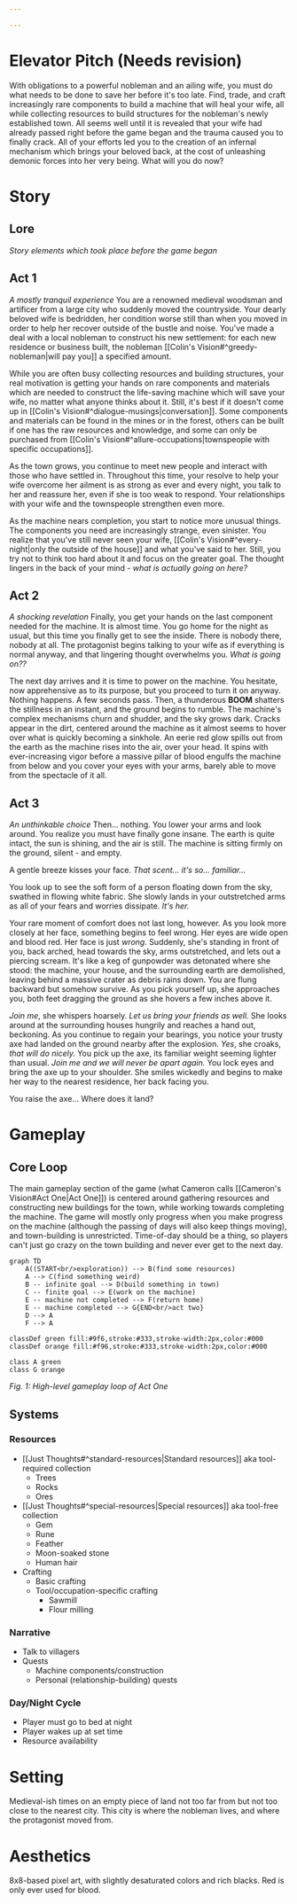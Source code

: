 ```yaml
---

---
```

# Elevator Pitch (Needs revision)
With obligations to a powerful nobleman and an ailing wife, you must do what needs to be done to save her before it's too late. Find, trade, and craft increasingly rare components to build a machine that will heal your wife, all while collecting resources to build structures for the nobleman's newly established town. All seems well until it is revealed that your wife had already passed right before the game began and the trauma caused you to finally crack. All of your efforts led you to the creation of an infernal mechanism which brings your beloved back, at the cost of unleashing demonic forces into her very being. What will you do now?


# Story
## Lore
*Story elements which took place before the game began*

## Act 1
*A mostly tranquil experience*
You are a renowned medieval woodsman and artificer from a large city who suddenly moved the countryside. Your dearly beloved wife is bedridden, her condition worse still than when you moved in order to help her recover outside of the bustle and noise. You've made a deal with a local nobleman to construct his new settlement: for each new residence or business built, the nobleman [[Colin's Vision#^greedy-nobleman|will pay you]] a specified amount. 

While you are often busy collecting resources and building structures, your real motivation is getting your hands on rare components and materials which are needed to construct the life-saving machine which will save your wife, no matter what anyone thinks about it. Still, it's best if it doesn't come up in [[Colin's Vision#^dialogue-musings|conversation]]. Some components and materials can be found in the mines or in the forest, others can be built if one has the raw resources and knowledge, and some can only be purchased from [[Colin's Vision#^allure-occupations|townspeople with specific occupations]].

As the town grows, you continue to meet new people and interact with those who have settled in. Throughout this time, your resolve to help your wife overcome her ailment is as strong as ever and every night, you talk to her and reassure her, even if she is too weak to respond. Your relationships with your wife and the townspeople strengthen even more.

As the machine nears completion, you start to notice more unusual things. The components you need are increasingly strange, even sinister. You realize that you've still never seen your wife, [[Colin's Vision#^every-night|only the outside of the house]] and what you've said to her. Still, you try not to think too hard about it and focus on the greater goal. The thought lingers in the back of your mind - *what is actually going on here?*

## Act 2
*A shocking revelation*
Finally, you get your hands on the last component needed for the machine. It is almost time. You go home for the night as usual, but this time you finally get to see the inside. There is nobody there, nobody at all. The protagonist begins talking to your wife as if everything is normal anyway, and that lingering thought overwhelms you. *What is going on??*

The next day arrives and it is time to power on the machine. You hesitate, now apprehensive as to its purpose, but you proceed to turn it on anyway. Nothing happens. A few seconds pass. Then, a thunderous **BOOM** shatters the stillness in an instant, and the ground begins to rumble. The machine's complex mechanisms churn and shudder, and the sky grows dark. Cracks appear in the dirt, centered around the machine as it almost seems to hover over what is quickly becoming a sinkhole. An eerie red glow spills out from the earth as the machine rises into the air, over your head. It spins with ever-increasing vigor before a massive pillar of blood engulfs the machine from below and you cover your eyes with your arms, barely able to move from the spectacle of it all. 

## Act 3
*An unthinkable choice*
Then... nothing. You lower your arms and look around. You realize you must have finally gone insane. The earth is quite intact, the sun is shining, and the air is still. The machine is sitting firmly on the ground, silent - and empty. 

A gentle breeze kisses your face. *That scent... it's so... familiar...*

You look up to see the soft form of a person floating down from the sky, swathed in flowing white fabric. She slowly lands in your outstretched arms as all of your fears and worries dissipate. *It's her.* 

Your rare moment of comfort does not last long, however. As you look more closely at her face, something begins to feel wrong. Her eyes are wide open and blood red. Her face is just *wrong.* Suddenly, she's standing in front of you, back arched, head towards the sky, arms outstretched, and lets out a piercing scream. It's like a keg of gunpowder was detonated where she stood: the machine, your house, and the surrounding earth are demolished, leaving behind a massive crater as debris rains down. You are flung backward but somehow survive. As you pick yourself up, she approaches you, both feet dragging the ground as she hovers a few inches above it.

*Join me*, she whispers hoarsely. *Let us bring your friends as well.* She looks around at the surrounding houses hungrily and reaches a hand out, beckoning. As you continue to regain your bearings, you notice your trusty axe had landed on the ground nearby after the explosion. *Yes*, she croaks, *that will do nicely.* You pick up the axe, its familiar weight seeming lighter than usual. *Join me and we will never be apart again.* You lock eyes and bring the axe up to your shoulder. She smiles wickedly and begins to make her way to the nearest residence, her back facing you. 

You raise the axe...
Where does it land?


# Gameplay
## Core Loop
The main gameplay section of the game (what Cameron calls [[Cameron's Vision#Act One|Act One]]) is centered around gathering resources and constructing new buildings for the town, while working towards completing the machine. The game will mostly only progress when you make progress on the machine (although the passing of days will also keep things moving), and town-building is unrestricted. Time-of-day should be a thing, so players can't just go crazy on the town building and never ever get to the next day.

```mermaid
graph TD
    A((START<br/>exploration)) --> B(find some resources)
    A --> C(find something weird)
    B -- infinite goal --> D(build something in town)
    C -- finite goal --> E(work on the machine)
    E -- machine not completed --> F(return home)
    E -- machine completed --> G{END<br/>act two}
    D --> A
    F --> A

classDef green fill:#9f6,stroke:#333,stroke-width:2px,color:#000
classDef orange fill:#f96,stroke:#333,stroke-width:2px,color:#000

class A green
class G orange
```
*Fig. 1: High-level gameplay loop of Act One*

## Systems 
### Resources
- [[Just Thoughts#^standard-resources|Standard resources]] aka tool-required collection
	- Trees
	- Rocks
	- Ores
- [[Just Thoughts#^special-resources|Special resources]] aka tool-free collection
	- Gem
	- Rune
	- Feather
	- Moon-soaked stone
	- Human hair
- Crafting
	- Basic crafting
	- Tool/occupation-specific crafting
		- Sawmill
		- Flour milling
### Narrative
- Talk to villagers
- Quests
	- Machine components/construction
	- Personal (relationship-building) quests
### Day/Night Cycle
- Player must go to bed at night
- Player wakes up at set time
- Resource availability


# Setting
Medieval-ish times on an empty piece of land not too far from but not too close to the nearest city. This city is where the nobleman lives, and where the protagonist moved from. 


# Aesthetics
8x8-based pixel art, with slightly desaturated colors and rich blacks. Red is only ever used for blood.
